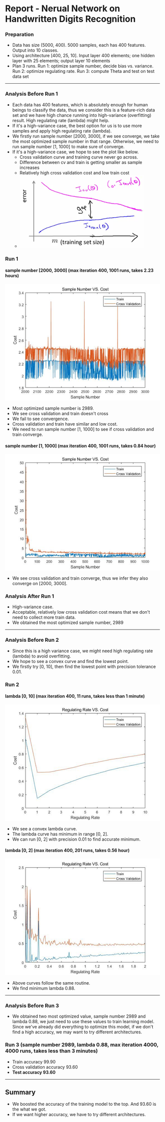 # Report - Nerual Network on Handwritten Digits Recognition

### Preparation
- Data has size (5000, 400). 5000 samples, each has 400 features. Output into 10 classes.
- Using architecture [400, 25, 10]. Input layer 400 elements; one hidden layer with 25 elements; output layer 10 elements
- Plan 3 runs. Run 1: optimize sample number, decide bias vs. variance. Run 2: optimize regulating rate. Run 3: compute Theta and test on test data set

---

### Analysis Before Run 1
- Each data has 400 features, which is absolutely enough for human beings to classify the data, thus we consider this is a feature-rich data set and we have high chance running into high-variance (overfitting) result. High regulating rate (lambda) might help.
- If it's a high-variance case, the best option for us is to use more samples and apply high regulating rate (lambda).
- We firstly run sample number [2000, 3000], if we see converge, we take the most optimized sample number in that range. Otherwise, we need to run sample number [1, 1000] to make sure of converge.
- If it's a high-variance case, we hope to see the plot like below. 
	- Cross validation curve and training curve never go across. 
	- Difference between cv and train is getting smaller as sample increases
	- Relatively high cross validation cost and low train cost  	
	- ![high_variance](/readme_resource/high_variance.png)

### Run 1 
#### sample number [2000, 3000] (max iteration 400, 1001 runs, takes 2.23 hours)
![run1_2000_3000](/readme_resource/run1_2000_3000.jpg) 
- Most optimized sample number is 2989.
- We see cross validation and train doesn't cross
- We fail to see convergence.
- Cross validation and train have similar and low cost.
- We need to run sample number [1, 1000] to see if cross validation and train converge.  
#### sample number [1, 1000] (max iteration 400, 1001 runs, takes 0.84 hour)  
![run1_1_1000](/readme_resource/run1_1_1000.jpg)  
- We see cross validation and train converge, thus we infer they also converge on [2000, 3000].

### Analysis After Run 1
- High-variance case.
- Acceptable, relatively low cross validation cost means that we don't need to collect more train data.
- We obtained the most optimized sample number, 2989  

---

### Analysis Before Run 2
- Since this is a high variance case, we might need high regulating rate (lambda) to avoid overfitting.
- We hope to see a convex curve and find the lowest point.
- We firstly try [0, 10], then find the lowest point with precision tolerance 0.01.

### Run 2
#### lambda [0, 10] (max iteration 400, 11 runs, takes less than 1 minute)
![run2_0_10](/readme_resource/run2_0_10.jpg)  
- We see a convex lambda curve.
- The lambda curve has minimum in range [0, 2].
- We can run [0, 2] with precision 0.01 to find accurate minimum.  
#### lambda [0, 2] (max iteration 400, 201 runs, takes 0.56 hour)
![run2_0_2](/readme_resource/run2_0_2.jpg)
- Above curves follow the same routine.
- We find minimum lambda 0.88.

---

### Analysis Before Run 3
- We obtained two most optimized value, sample number 2989 and lambda 0.88, we just need to use these values to train learning model. Since we've already did everything to optimize this model, if we don't find a high accuracy, we may want to try different architectures.

### Run 3 (sample number 2989, lambda 0.88, max iteration 4000, 4000 runs, takes less than 3 minutes)
- Train accuracy 99.90
- Cross validation accuracy 93.60
- **Test accuracy 93.60**

---

## Summary
- We boosted the accuracy of the training model to the top. And 93.60 is the what we got.
- If we want higher accuracy, we have to try different architectures.
